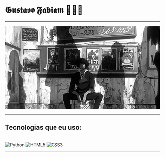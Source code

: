 #  𝕲𝖚𝖘𝖙𝖆𝖛𝖔 𝕱𝖆𝖇𝖎𝖆𝖒 👨🏻‍💻

---
![MEU GIF](https://github.com/Fabiamz/Fabiamz/blob/main/Register%20-%20Login.gif)

---

##  Tecnologias que eu uso:
<div style="display: inline_block"><br>
  <img align="center" alt="Python" height="40" width="40" src="https://cdn.jsdelivr.net/gh/devicons/devicon/icons/python/python-original.svg" />
  <img align="center" alt="HTML5" height="40" width="40" src="https://cdn.jsdelivr.net/gh/devicons/devicon/icons/html5/html5-original.svg" />
  <img align="center" alt="CSS3" height="40" width="40" src="https://cdn.jsdelivr.net/gh/devicons/devicon/icons/css3/css3-original.svg" />
</div>

---

